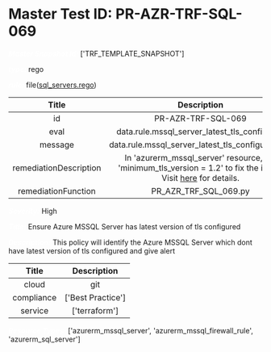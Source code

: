 



# Master Test ID: PR-AZR-TRF-SQL-069


***<font color="white">Master Snapshot Id:</font>*** ['TRF_TEMPLATE_SNAPSHOT']

***<font color="white">type:</font>*** rego

***<font color="white">rule:</font>*** file([sql_servers.rego])  
  
  
  
  

|Title|Description|
| :---: | :---: |
|id|PR-AZR-TRF-SQL-069|
|eval|data.rule.mssql_server_latest_tls_configured|
|message|data.rule.mssql_server_latest_tls_configured_err|
|remediationDescription|In 'azurerm_mssql_server' resource, set 'minimum_tls_version = 1.2' to fix the issue. Visit <a href='https://registry.terraform.io/providers/hashicorp/azurerm/latest/docs/resources/mssql_server#minimum_tls_version' target='_blank'>here</a> for details.|
|remediationFunction|PR_AZR_TRF_SQL_069.py|


***<font color="white">Severity:</font>*** High

***<font color="white">Title:</font>*** Ensure Azure MSSQL Server has latest version of tls configured

***<font color="white">Description:</font>*** This policy will identify the Azure MSSQL Server which dont have latest version of tls configured and give alert  
  
  

|Title|Description|
| :---: | :---: |
|cloud|git|
|compliance|['Best Practice']|
|service|['terraform']|


***<font color="white">Resource Types:</font>*** ['azurerm_mssql_server', 'azurerm_mssql_firewall_rule', 'azurerm_sql_server']


[sql_servers.rego]: https://github.com/prancer-io/prancer-compliance-test/tree/master/azure/terraform/sql_servers.rego
